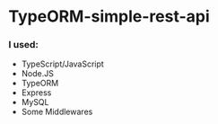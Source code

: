 # TypeORM-simple-rest-api

### I used:
* TypeScript/JavaScript
* Node.JS
* TypeORM
* Express
* MySQL
* Some Middlewares
